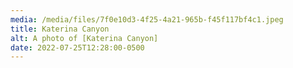```yaml
---
media: /media/files/7f0e10d3-4f25-4a21-965b-f45f117bf4c1.jpeg
title: Katerina Canyon
alt: A photo of [Katerina Canyon]
date: 2022-07-25T12:28:00-0500
---
```

